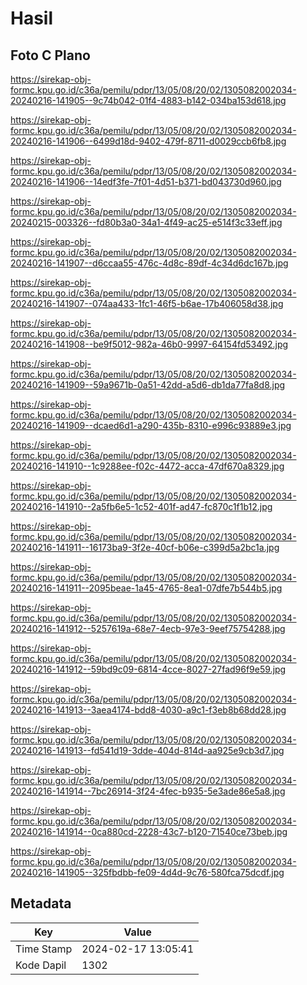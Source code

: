 # Hasil

## Foto C Plano

https://sirekap-obj-formc.kpu.go.id/c36a/pemilu/pdpr/13/05/08/20/02/1305082002034-20240216-141905--9c74b042-01f4-4883-b142-034ba153d618.jpg

https://sirekap-obj-formc.kpu.go.id/c36a/pemilu/pdpr/13/05/08/20/02/1305082002034-20240216-141906--6499d18d-9402-479f-8711-d0029ccb6fb8.jpg

https://sirekap-obj-formc.kpu.go.id/c36a/pemilu/pdpr/13/05/08/20/02/1305082002034-20240216-141906--14edf3fe-7f01-4d51-b371-bd043730d960.jpg

https://sirekap-obj-formc.kpu.go.id/c36a/pemilu/pdpr/13/05/08/20/02/1305082002034-20240215-003326--fd80b3a0-34a1-4f49-ac25-e514f3c33eff.jpg

https://sirekap-obj-formc.kpu.go.id/c36a/pemilu/pdpr/13/05/08/20/02/1305082002034-20240216-141907--d6ccaa55-476c-4d8c-89df-4c34d6dc167b.jpg

https://sirekap-obj-formc.kpu.go.id/c36a/pemilu/pdpr/13/05/08/20/02/1305082002034-20240216-141907--074aa433-1fc1-46f5-b6ae-17b406058d38.jpg

https://sirekap-obj-formc.kpu.go.id/c36a/pemilu/pdpr/13/05/08/20/02/1305082002034-20240216-141908--be9f5012-982a-46b0-9997-64154fd53492.jpg

https://sirekap-obj-formc.kpu.go.id/c36a/pemilu/pdpr/13/05/08/20/02/1305082002034-20240216-141909--59a9671b-0a51-42dd-a5d6-db1da77fa8d8.jpg

https://sirekap-obj-formc.kpu.go.id/c36a/pemilu/pdpr/13/05/08/20/02/1305082002034-20240216-141909--dcaed6d1-a290-435b-8310-e996c93889e3.jpg

https://sirekap-obj-formc.kpu.go.id/c36a/pemilu/pdpr/13/05/08/20/02/1305082002034-20240216-141910--1c9288ee-f02c-4472-acca-47df670a8329.jpg

https://sirekap-obj-formc.kpu.go.id/c36a/pemilu/pdpr/13/05/08/20/02/1305082002034-20240216-141910--2a5fb6e5-1c52-401f-ad47-fc870c1f1b12.jpg

https://sirekap-obj-formc.kpu.go.id/c36a/pemilu/pdpr/13/05/08/20/02/1305082002034-20240216-141911--16173ba9-3f2e-40cf-b06e-c399d5a2bc1a.jpg

https://sirekap-obj-formc.kpu.go.id/c36a/pemilu/pdpr/13/05/08/20/02/1305082002034-20240216-141911--2095beae-1a45-4765-8ea1-07dfe7b544b5.jpg

https://sirekap-obj-formc.kpu.go.id/c36a/pemilu/pdpr/13/05/08/20/02/1305082002034-20240216-141912--5257619a-68e7-4ecb-97e3-9eef75754288.jpg

https://sirekap-obj-formc.kpu.go.id/c36a/pemilu/pdpr/13/05/08/20/02/1305082002034-20240216-141912--59bd9c09-6814-4cce-8027-27fad96f9e59.jpg

https://sirekap-obj-formc.kpu.go.id/c36a/pemilu/pdpr/13/05/08/20/02/1305082002034-20240216-141913--3aea4174-bdd8-4030-a9c1-f3eb8b68dd28.jpg

https://sirekap-obj-formc.kpu.go.id/c36a/pemilu/pdpr/13/05/08/20/02/1305082002034-20240216-141913--fd541d19-3dde-404d-814d-aa925e9cb3d7.jpg

https://sirekap-obj-formc.kpu.go.id/c36a/pemilu/pdpr/13/05/08/20/02/1305082002034-20240216-141914--7bc26914-3f24-4fec-b935-5e3ade86e5a8.jpg

https://sirekap-obj-formc.kpu.go.id/c36a/pemilu/pdpr/13/05/08/20/02/1305082002034-20240216-141914--0ca880cd-2228-43c7-b120-71540ce73beb.jpg

https://sirekap-obj-formc.kpu.go.id/c36a/pemilu/pdpr/13/05/08/20/02/1305082002034-20240216-141905--325fbdbb-fe09-4d4d-9c76-580fca75dcdf.jpg


## Metadata

| Key        | Value               |
| ---------- | ------------------- |
| Time Stamp | 2024-02-17 13:05:41 |
| Kode Dapil | 1302                |




